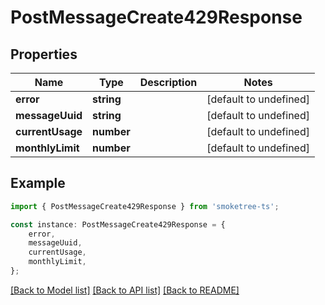 # PostMessageCreate429Response


## Properties

Name | Type | Description | Notes
------------ | ------------- | ------------- | -------------
**error** | **string** |  | [default to undefined]
**messageUuid** | **string** |  | [default to undefined]
**currentUsage** | **number** |  | [default to undefined]
**monthlyLimit** | **number** |  | [default to undefined]

## Example

```typescript
import { PostMessageCreate429Response } from 'smoketree-ts';

const instance: PostMessageCreate429Response = {
    error,
    messageUuid,
    currentUsage,
    monthlyLimit,
};
```

[[Back to Model list]](../README.md#documentation-for-models) [[Back to API list]](../README.md#documentation-for-api-endpoints) [[Back to README]](../README.md)
